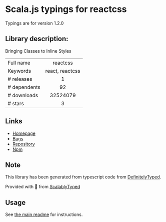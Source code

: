 
# Scala.js typings for reactcss

Typings are for version 1.2.0

## Library description:
Bringing Classes to Inline Styles

|                    |                 |
| ------------------ | :-------------: |
| Full name          | reactcss |
| Keywords           | react, reactcss |
| # releases         | 1 |
| # dependents       | 92 |
| # downloads        | 32524079 |
| # stars            | 3 |

## Links
- [Homepage](https://github.com/casesandberg/reactcss#readme)
- [Bugs](https://github.com/casesandberg/reactcss/issues)
- [Repository](https://github.com/casesandberg/reactcss)
- [Npm](https://www.npmjs.com/package/reactcss)
    


## Note
This library has been generated from typescript code from [DefinitelyTyped](https://definitelytyped.org).

Provided with :purple_heart: from [ScalablyTyped](https://github.com/oyvindberg/ScalablyTyped)

## Usage
See [the main readme](../../readme.md) for instructions.


